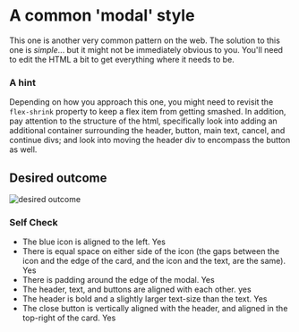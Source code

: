 # A common 'modal' style
This one is another very common pattern on the web. The solution to this one is _simple_... but it might not be immediately obvious to you. You'll need to edit the HTML a bit to get everything where it needs to be.

### A hint
Depending on how you approach this one, you might need to revisit the `flex-shrink` property to keep a flex item from getting smashed. In addition, pay attention to the structure of the html, specifically look into adding an additional container surrounding the header, button, main text, cancel, and continue divs; and look into moving the header div to encompass the button as well.

## Desired outcome

![desired outcome](./desired-outcome.png)

### Self Check

- The blue icon is aligned to the left. Yes
- There is equal space on either side of the icon (the gaps between the icon and the edge of the card, and the icon and the text, are the same). Yes
- There is padding around the edge of the modal. Yes
- The header, text, and buttons are aligned with each other. yes
- The header is bold and a slightly larger text-size than the text. Yes
- The close button is vertically aligned with the header, and aligned in the top-right of the card. Yes
